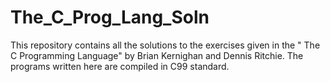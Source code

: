 # The_C_Prog_Lang_Soln
This repository contains all the solutions to the exercises given in the " The C Programming Language" by Brian Kernighan and Dennis Ritchie. The programs written here are compiled in C99 standard.
